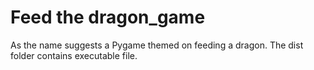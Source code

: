 # Feed the dragon_game
 As the name suggests a Pygame themed on feeding a dragon.
 The dist folder contains executable file.
